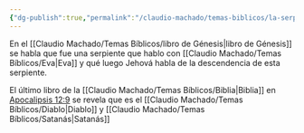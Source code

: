 ```yaml
---
{"dg-publish":true,"permalink":"/claudio-machado/temas-biblicos/la-serpiente/","tags":["Satanás","Diablo"]}
---
```


En el [[Claudio Machado/Temas Bíblicos/libro de Génesis\|libro de Génesis]] se habla que fue una serpiente que hablo con [[Claudio Machado/Temas Bíblicos/Eva\|Eva]] y qué luego Jehová habla de la descendencia de esta serpiente.

El último libro de la [[Claudio Machado/Temas Bíblicos/Biblia\|Biblia]] en [Apocalipsis 12:9](https://wol.jw.org/es/wol/b/r4/lp-s/nwtsty/66/12#v=66:12:9) se revela que es el [[Claudio Machado/Temas Bíblicos/Diablo\|Diablo]] y [[Claudio Machado/Temas Bíblicos/Satanás\|Satanás]] 